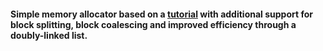 #### Simple memory allocator based on a [tutorial](https://arjunsreedharan.org/post/148675821737/memory-allocators-101-write-a-simple-memory) with additional support for block splitting, block coalescing and improved efficiency through a doubly-linked list.